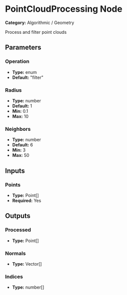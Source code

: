 
# PointCloudProcessing Node

**Category:** Algorithmic / Geometry

Process and filter point clouds

## Parameters


### Operation
- **Type:** enum
- **Default:** "filter"





### Radius
- **Type:** number
- **Default:** 1
- **Min:** 0.1
- **Max:** 10



### Neighbors
- **Type:** number
- **Default:** 6
- **Min:** 3
- **Max:** 50



## Inputs


### Points
- **Type:** Point[]
- **Required:** Yes



## Outputs


### Processed
- **Type:** Point[]



### Normals
- **Type:** Vector[]



### Indices
- **Type:** number[]




